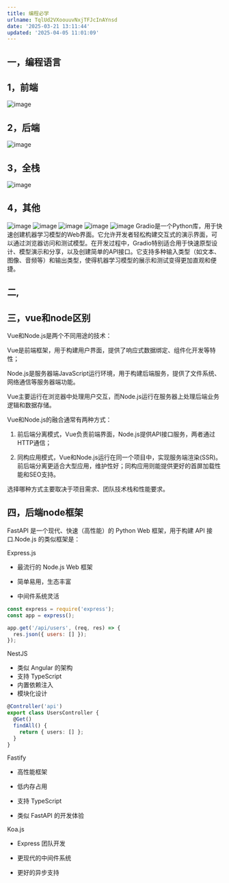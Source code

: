 ```yaml
---
title: 编程必学
urlname: TqlUd2VXoouuvNxjTFJcInAYnsd
date: '2025-03-21 13:11:44'
updated: '2025-04-05 11:01:09'
---
```

## 一，编程语言
## 1，前端
![image](/feishu/asset/images/REQ7bMAsKoaCxGxi4UmcW9ARnxM.png)
## 2，后端
![image](/feishu/asset/images/PQz6bqBeeojLZSxzRJecTLisnhc.png)
## 3，全栈
![image](/feishu/asset/images/KIX3bD3U1oudONxcPgjck472nqh.png)
## 4，其他
![image](/feishu/asset/images/Cus3bxN0Ho377Bx5fzxcKcWfn9S.png)
![image](/feishu/asset/images/RcwobHsUioEC0kxJGaace6IZnWh.png)
![image](/feishu/asset/images/DRD2b69ARoXiLpxQZPPcLPTsnyo.png)
![image](/feishu/asset/images/LVUmbjK60oWhONxDjAOcU1UfnPq.png)
![image](/feishu/asset/images/CrUUbjOvIoWHlNxMMa6c2YrDnXc.png)
Gradio是一个Python库，用于快速创建机器学习模型的Web界面。它允许开发者轻松构建交互式的演示界面，可以通过浏览器访问和测试模型。在开发过程中，Gradio特别适合用于快速原型设计、模型演示和分享，以及创建简单的API接口。它支持多种输入类型（如文本、图像、音频等）和输出类型，使得机器学习模型的展示和测试变得更加直观和便捷。
## 二,
## 三，vue和node区别
Vue和Node.js是两个不同用途的技术：

Vue是前端框架，用于构建用户界面，提供了响应式数据绑定、组件化开发等特性；

Node.js是服务器端JavaScript运行环境，用于构建后端服务，提供了文件系统、网络通信等服务器端功能。

Vue主要运行在浏览器中处理用户交互，而Node.js运行在服务器上处理后端业务逻辑和数据存储。



Vue和Node.js的融合通常有两种方式：

1. 前后端分离模式，Vue负责前端界面，Node.js提供API接口服务，两者通过HTTP通信；

2. 同构应用模式，Vue和Node.js运行在同一个项目中，实现服务端渲染(SSR)。前后端分离更适合大型应用，维护性好；同构应用则能提供更好的首屏加载性能和SEO支持。

选择哪种方式主要取决于项目需求、团队技术栈和性能要求。
## 四，后端node框架
FastAPI 是一个现代、快速（高性能）的 Python Web 框架，用于构建 API 接口.Node.js 的类似框架是：



Express.js
- 最流行的 Node.js Web 框架

- 简单易用，生态丰富

- 中间件系统灵活

```javascript
const express = require('express');
const app = express();

app.get('/api/users', (req, res) => {
  res.json({ users: [] });
});
```
NestJS
- 类似 Angular 的架构
- 支持 TypeScript
- 内置依赖注入
- 模块化设计
```typescript
@Controller('api')
export class UsersController {
  @Get()
  findAll() {
    return { users: [] };
  }
}
```
Fastify
- 高性能框架

- 低内存占用

- 支持 TypeScript

- 类似 FastAPI 的开发体验



Koa.js
- Express 团队开发

- 更现代的中间件系统

- 更好的异步支持

